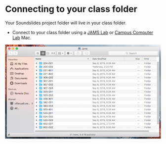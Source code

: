 # Connecting to your class folder

Your Soundslides project folder will live in your class folder.

* Connect to your class folder using a [JAMS Lab](https://jjloomis.gitbooks.io/file-and-folder-management/content/connecting-in-jams-lab.html "File and Folder Management - Connecting to Class Folder in a JAMS Lab") or [Campus Computer Lab](https://jjloomis.gitbooks.io/file-and-folder-management/content/connecting-in-campus-computer-lab.html) Mac.

![JAMS class folders.](/assets/soundslides-connecting-to-class-folder.png)


